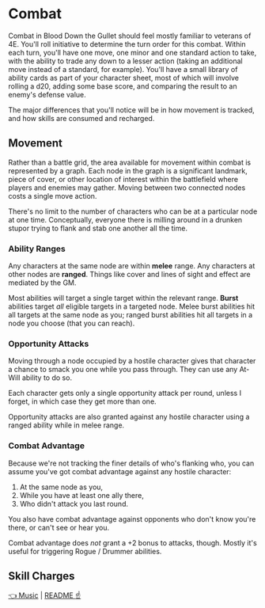 # Combat

Combat in Blood Down the Gullet should feel mostly familiar to veterans of 4E. You'll roll initiative to determine the turn order for this combat. Within each turn, you'll have one move, one minor and one standard action to take, with the ability to trade any down to a lesser action (taking an additional move instead of a standard, for example). You'll have a small library of ability cards as part of your character sheet, most of which will involve rolling a d20, adding some base score, and comparing the result to an enemy's defense value.

The major differences that you'll notice will be in how movement is tracked, and how skills are consumed and recharged.

## Movement

Rather than a battle grid, the area available for movement within combat is represented by a graph. Each node in the graph is a significant landmark, piece of cover, or other location of interest within the battlefield where players and enemies may gather. Moving between two connected nodes costs a single move action.

There's no limit to the number of characters who can be at a particular node at one time. Conceptually, everyone there is milling around in a drunken stupor trying to flank and stab one another all the time.

### Ability Ranges

Any characters at the same node are within **melee** range. Any characters at other nodes are **ranged**. Things like cover and lines of sight and effect are mediated by the GM.

Most abilities will target a single target within the relevant range. **Burst** abilities target *all* eligible targets in a targeted node. Melee burst abilities hit all targets at the same node as you; ranged burst abilities hit all targets in a node you choose (that you can reach).

### Opportunity Attacks

Moving through a node occupied by a hostile character gives that character a chance to smack you one while you pass through. They can use any At-Will ability to do so.

Each character gets only a single opportunity attack per round, unless I forget, in which case they get more than one.

Opportunity attacks are also granted against any hostile character using a ranged ability while in melee range.

### Combat Advantage

Because we're not tracking the finer details of who's flanking who, you can assume you've got combat advantage against any hostile character:

 1. At the same node as you,
 2. While you have at least one ally there,
 3. Who didn't attack you last round.

You also have combat advantage against opponents who don't know you're there, or can't see or hear you.

Combat advantage does *not* grant a +2 bonus to attacks, though. Mostly it's useful for triggering Rogue / Drummer abilities.

## Skill Charges

[:point_left: Music](./music.md) | [README :point_up:](./README.md)
